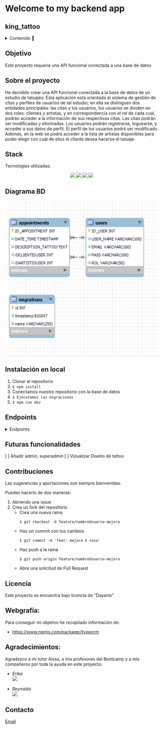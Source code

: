 # Welcome to my backend app

## king_tattoo



<details>
  <summary>Contenido 📝</summary>
  <ol>
    <li><a href="#objetivo">Objetivo</a></li>
    <li><a href="#sobre-el-proyecto">Sobre el proyecto</a></li>
    <li><a href="#stack">Stack</a></li>
    <li><a href="#diagrama-bd">Diagrama</a></li>
    <li><a href="#instalación-en-local">Instalación</a></li>
    <li><a href="#endpoints">Endpoints</a></li>
    <li><a href="#futuras-funcionalidades">Futuras funcionalidades</a></li>
    <li><a href="#contribuciones">Contribuciones</a></li>
    <li><a href="#licencia">Licencia</a></li>
    <li><a href="#webgrafia">Webgrafia</a></li>
    <li><a href="#agradecimientos">Agradecimientos</a></li>
    <li><a href="#contacto">Contacto</a></li>
  </ol>
</details>

## Objetivo
Este proyecto requería una API funcional conectada a una base de datos 

## Sobre el proyecto
He decidido crear una API funcional conectada a la base de datos de un estudio de tatuajes. Esta aplicación está orientada al sistema de gestión de citas y perfiles de usuarios de tal estudio; en ella se distinguen dos entidades principales: las citas y los usuarios, los usuarios se dividen en dos roles: clientes y artistas, y en correspondencia con el rol de cada cual, podrán acceder a la información de sus respectivas citas. Las citas podrán ser modificadas y eliminadas. Los usuarios podrán registrarse, loguearse, y acceder a sus datos de perfil. El perfil de los usuarios podrá ser modificado. Además, en la web se podrá acceder a la lista de artistas disponibles para poder elegir con cuál de ellos el cliente desea hacerse el tatuaje.


## Stack
Tecnologías utilizadas:
<div align="center">
<a href="https://www.mysql.com/">
    <img src= "https://shields.io/badge/MySQL-lightgrey?logo=mysql&style=plastic&logoColor=white&labelColor=blue"/>
</a>
<a href="https://www.expressjs.com/">
    <img src= "https://img.shields.io/badge/express.js-%23404d59.svg?style=for-the-badge&logo=express&logoColor=%2361DAFB"/>
</a>
<a href="https://nodejs.org/es/">
    <img src= "https://img.shields.io/badge/node.js-026E00?style=for-the-badge&logo=node.js&logoColor=white"/>
</a>
<a href="https://developer.mozilla.org/es/docs/Web/JavaScript">
    <img src= "https://img.shields.io/badge/javascipt-EFD81D?style=for-the-badge&logo=javascript&logoColor=black"/>
</a>
 </div>


## Diagrama BD
!['imagen-db'](img/diagramaBD.PNG)

## Instalación en local
1. Clonar el repositorio
2. ` $ npm install `
3. Conectamos nuestro repositorio con la base de datos 
4. ``` $ Ejecutamos las migraciones ``` 
5. ``` $ npm run dev ``` 


## Endpoints
<details>
<summary>Endpoints</summary>

http://localhost:3000

    - REGISTER USER

            POST /register
        body:
        ``` js
           {
            "USER_NAME" : "Juan",
            "EMAIL": "juan@email.com",
            "PASS": "123456",
            "ROL": "artist"
           }
        ```

    - LOGIN USER

            POST /login  
        body:
        ``` js
            {
                "email": "manolo@email.com",
                "password":"123456"
            }
        ```

        - GET ALL USERS 

            GET /users  


    - USER PROFILE 

            GET /userId/1   

       
    - UPDATE USERS PROFILE 

            PATCH /modifyProfile/1    
        body:
        ``` js
             {
              "USER_NAME" : "Newramiro",
              "EMAIL": "newmanolo@email.com",  
            }
        ```
    
    - GET ARTISTS

            GET /artists  

    - APPOINTMENT CREATION

            POST /createAppointment
        body:
        ``` js
            {
                
                  "DATE_TIME": "2024-06-18 10:30:00",
                  "DESCRIPTION_TATTOO": "Tattoo rosa y verde",
                  "ID_CLIENT": 4,
                  "ID_ARTIST": 5

            }
        ```
    - GET ALL APPOINTMENTS

            GET /getAppointments

   - GET APPOINTMENTS BY ID

            GET /getAppointmentById/3         

        
    - APPOINTMENT UPDATE

            PATCH /modifyAppointment/2
        body:
        ``` js
            {
                
                  "DATE_TIME": "2024-02-14 18:00:00",
                  "DESCRIPTION_TATTOO": "Tattoo black and green"

            }
        ```
     - APPOINTMENT DELETE

            DELETE /deleteAppointment/3

     - CLIENT APPOINTMENT

            GET /getAppointmentByClient/1

     - ARTIST APPOINTMENT

            GET /getAppointmentByArtist/2  
 




    - ...
</details>

## Futuras funcionalidades
[ ] Añadir admin, superadmin 
[ ] Vizualizar Diseño de tattoo
 

## Contribuciones
Las sugerencias y aportaciones son siempre bienvenidas.  

Puedes hacerlo de dos maneras:

1. Abriendo una issue
2. Crea un fork del repositorio
    - Crea una nueva rama  
        ```
        $ git checkout -b feature/nombreUsuario-mejora
        ```
    - Haz un commit con tus cambios 
        ```
        $ git commit -m 'feat: mejora X cosa'
        ```
    - Haz push a la rama 
        ```
        $ git push origin feature/nombreUsuario-mejora
        ```
    - Abre una solicitud de Pull Request

## Licencia
Este proyecto se encuentra bajo licencia de "Dayanis"

## Webgrafia:
Para conseguir mi objetivo he recopilado información de:
- https://www.npmjs.com/package//typeorm


## Agradecimientos:

Agradezco a mi tutor Aissa, a mis profesores del Bootcamp y a mis compañeros por toda la ayuda en este proyecto:

- *Erika*  
<a href="https://github.com/AkireOrl/" target="_blank"><img src="https://img.shields.io/badge/github-24292F?style=for-the-badge&logo=github&logoColor=white" target="_blank"></a> 

- *Reynaldo*  
<a href="https://github.com/ReynaldoMunozF/" target="_blank"><img src="https://img.shields.io/badge/github-24292F?style=for-the-badge&logo=github&logoColor=green" target="_blank"></a> 

 

## Contacto
<a href = "mailto:garciarodriguezprof@gmail.com"> Email</a>

</p>